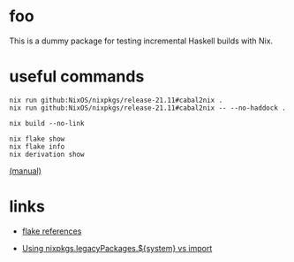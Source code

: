 # foo

This is a dummy package for testing incremental Haskell builds with Nix.

# useful commands

```
nix run github:NixOS/nixpkgs/release-21.11#cabal2nix .
nix run github:NixOS/nixpkgs/release-21.11#cabal2nix -- --no-haddock .
```

```
nix build --no-link
```

```
nix flake show
nix flake info
nix derivation show
```
[(manual)](https://nixos.org/manual/nix/stable/command-ref/new-cli/nix3-flake)

# links 

- [flake references](https://zero-to-nix.com/concepts/flakes)

- [Using nixpkgs.legacyPackages.${system} vs import](https://discourse.nixos.org/t/using-nixpkgs-legacypackages-system-vs-import/17462)


